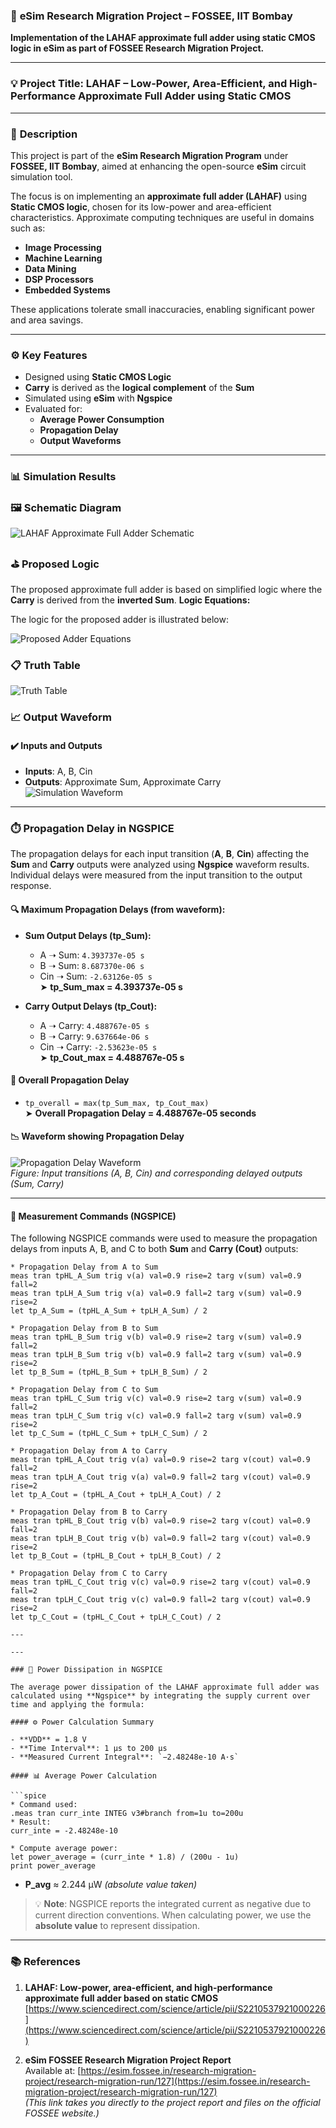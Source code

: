 ### 🔬 **eSim Research Migration Project – FOSSEE, IIT Bombay**

**Implementation of the LAHAF approximate full adder using static CMOS logic in eSim as part of FOSSEE Research Migration Project.**

---



### 💡 **Project Title: LAHAF – Low-Power, Area-Efficient, and High-Performance Approximate Full Adder using Static CMOS**

---

### 📘 **Description**

This project is part of the **eSim Research Migration Program** under **FOSSEE, IIT Bombay**, aimed at enhancing the open-source **eSim** circuit simulation tool.

The focus is on implementing an **approximate full adder (LAHAF)** using **Static CMOS logic**, chosen for its low-power and area-efficient characteristics. Approximate computing techniques are useful in domains such as:

- **Image Processing**
- **Machine Learning**
- **Data Mining**
- **DSP Processors**
- **Embedded Systems**


These applications tolerate small inaccuracies, enabling significant power and area savings.

---

### ⚙️ **Key Features**

- Designed using **Static CMOS Logic**  
- **Carry** is derived as the **logical complement** of the **Sum**  
- Simulated using **eSim** with **Ngspice**  
- Evaluated for:  
  - **Average Power Consumption**  
  - **Propagation Delay**  
  - **Output Waveforms**

---
### 📊 Simulation Results
### 🖼️ Schematic Diagram
![LAHAF Approximate Full Adder Schematic](APPROX_SCH.png)
### ⛳ Proposed Logic

The proposed approximate full adder is based on simplified logic where the **Carry** is derived from the **inverted Sum**.
**Logic Equations:**

The logic for the proposed adder is illustrated below:

![Proposed Adder Equations](logic_eq.png)



### 📋 Truth Table
![Truth Table](truthtable.png)

### 📈 Output Waveform
#### ✔️ **Inputs and Outputs**
- **Inputs**: A, B, Cin  
- **Outputs**: Approximate Sum, Approximate Carry  
![Simulation Waveform](approx_waveform.png)




---

### ⏱️ Propagation Delay in NGSPICE

The propagation delays for each input transition (**A**, **B**, **Cin**) affecting the **Sum** and **Carry** outputs were analyzed using **Ngspice** waveform results. Individual delays were measured from the input transition to the output response.

#### 🔍 Maximum Propagation Delays (from waveform):

- **Sum Output Delays (tp_Sum):**
  - A ➝ Sum: `4.393737e-05 s`  
  - B ➝ Sum: `8.687370e-06 s`  
  - Cin ➝ Sum: `-2.63126e-05 s`  
  ➤ **tp_Sum_max = 4.393737e-05 s**

- **Carry Output Delays (tp_Cout):**
  - A ➝ Carry: `4.488767e-05 s`  
  - B ➝ Carry: `9.637664e-06 s`  
  - Cin ➝ Carry: `-2.53623e-05 s`  
  ➤ **tp_Cout_max = 4.488767e-05 s**

#### 🧮 Overall Propagation Delay

- `tp_overall = max(tp_Sum_max, tp_Cout_max)`  
  ➤ **Overall Propagation Delay = 4.488767e-05 seconds**

#### 📉 Waveform showing Propagation Delay

![Propagation Delay Waveform](prop_delay.png)  
*Figure: Input transitions (A, B, Cin) and corresponding delayed outputs (Sum, Carry)*

---

#### 🔧 Measurement Commands (NGSPICE)

The following NGSPICE commands were used to measure the propagation delays from inputs A, B, and C to both **Sum** and **Carry (Cout)** outputs:

```spice
* Propagation Delay from A to Sum
meas tran tpHL_A_Sum trig v(a) val=0.9 rise=2 targ v(sum) val=0.9 fall=2
meas tran tpLH_A_Sum trig v(a) val=0.9 fall=2 targ v(sum) val=0.9 rise=2
let tp_A_Sum = (tpHL_A_Sum + tpLH_A_Sum) / 2

* Propagation Delay from B to Sum
meas tran tpHL_B_Sum trig v(b) val=0.9 rise=2 targ v(sum) val=0.9 fall=2
meas tran tpLH_B_Sum trig v(b) val=0.9 fall=2 targ v(sum) val=0.9 rise=2
let tp_B_Sum = (tpHL_B_Sum + tpLH_B_Sum) / 2

* Propagation Delay from C to Sum
meas tran tpHL_C_Sum trig v(c) val=0.9 rise=2 targ v(sum) val=0.9 fall=2
meas tran tpLH_C_Sum trig v(c) val=0.9 fall=2 targ v(sum) val=0.9 rise=2
let tp_C_Sum = (tpHL_C_Sum + tpLH_C_Sum) / 2

* Propagation Delay from A to Carry
meas tran tpHL_A_Cout trig v(a) val=0.9 rise=2 targ v(cout) val=0.9 fall=2
meas tran tpLH_A_Cout trig v(a) val=0.9 fall=2 targ v(cout) val=0.9 rise=2
let tp_A_Cout = (tpHL_A_Cout + tpLH_A_Cout) / 2

* Propagation Delay from B to Carry
meas tran tpHL_B_Cout trig v(b) val=0.9 rise=2 targ v(cout) val=0.9 fall=2
meas tran tpLH_B_Cout trig v(b) val=0.9 fall=2 targ v(cout) val=0.9 rise=2
let tp_B_Cout = (tpHL_B_Cout + tpLH_B_Cout) / 2

* Propagation Delay from C to Carry
meas tran tpHL_C_Cout trig v(c) val=0.9 rise=2 targ v(cout) val=0.9 fall=2
meas tran tpLH_C_Cout trig v(c) val=0.9 fall=2 targ v(cout) val=0.9 rise=2
let tp_C_Cout = (tpHL_C_Cout + tpLH_C_Cout) / 2

---

---

### 🔋 Power Dissipation in NGSPICE

The average power dissipation of the LAHAF approximate full adder was calculated using **Ngspice** by integrating the supply current over time and applying the formula:

#### ⚙️ Power Calculation Summary

- **VDD** = 1.8 V  
- **Time Interval**: 1 µs to 200 µs  
- **Measured Current Integral**: `−2.48248e-10 A·s`

#### 📊 Average Power Calculation

```spice
* Command used:
.meas tran curr_inte INTEG v3#branch from=1u to=200u
* Result:
curr_inte = -2.48248e-10

* Compute average power:
let power_average = (curr_inte * 1.8) / (200u - 1u)
print power_average
```
- **P_avg** ≈ 2.244 µW *(absolute value taken)*

> 💡 **Note**: NGSPICE reports the integrated current as negative due to current direction conventions. When calculating power, we use the **absolute value** to represent dissipation.

---

### 📚 References

1. **LAHAF: Low-power, area-efficient, and high-performance approximate full adder based on static CMOS**  
   [https://www.sciencedirect.com/science/article/pii/S2210537921000226](https://www.sciencedirect.com/science/article/pii/S2210537921000226)

2. **eSim FOSSEE Research Migration Project Report**  
   Available at: [https://esim.fossee.in/research-migration-project/research-migration-run/127](https://esim.fossee.in/research-migration-project/research-migration-run/127)  
   *(This link takes you directly to the project report and files on the official FOSSEE website.)*


